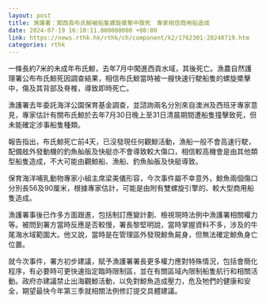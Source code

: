 ```yaml
---
layout: post
title: 漁護署：闖西貢布氏鯨被船隻螺旋槳擊中致死　專家相信商用船造成
date: 2024-07-19 16:10:11.000000000 +08:00
link: https://news.rthk.hk/rthk/ch/component/k2/1762301-20240719.htm
categories: rthk
---
```


一條長約7米的未成年布氏鯨，去年7月中闖進西貢水域，其後死亡。漁農自然護理署公布布氏鯨死因調查結果，相信布氏鯨當時被一艘快速行駛船隻的螺旋槳擊中，傷及其背部及脊椎，導致即時死亡。

漁護署去年委託海洋公園保育基金調查，並諮詢兩名分別來自澳洲及西班牙專家意見，專家估計有關布氏鯨於去年7月30日晚上至31日清晨期間遭船隻撞擊致死，但未能確定涉事船隻種類。

報告指出，布氏鯨死亡前4天，已沒發現任何觀鯨活動，漁船一般不會高速行駛，配備舷外發動機的釣魚舢舨及快艇亦不會導致較大傷口，相信較高機會是由其他類型船隻造成，不大可能由觀鯨船、漁船、釣魚舢舨及快艇導致。

保育海洋哺乳動物專家小組主席梁美儀形容，今次事件屬不幸意外，鯨魚兩個傷口分別長56及90厘米，根據專家估計，可能是由附有雙螺旋引擎的、較大型商用船隻造成。

漁護署事後已作多方面跟進，包括制訂應變計劃、檢視現時法例中漁護署相關權力等。被問到署方當時反應是否較慢，署長黎堅明說，當時掌握資料不多，涉及的牛尾海水域範圍大。他又說，當時是在管理區外發現鯨魚屍身，但無法確定鯨魚身亡位置。

就今次事件，署方初步建議，賦予漁護署署長更多權力應對特殊情況，包括會簡化程序，有必要時可更快速指定臨時限制區，並在有關區域內限制船隻航行和相關活動。政府亦建議禁止出海觀鯨活動，以免對鯨魚造成壓力，危及牠們的健康和安全，期望最快今年第三季就相關法例修訂提交具體建議。
